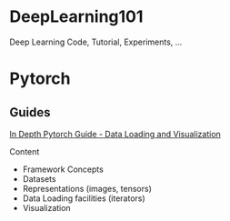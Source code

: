 
# DeepLearning101

Deep Learning Code, Tutorial, Experiments, ... 





# Pytorch 

## Guides 

[In Depth Pytorch Guide - Data Loading and Visualization](https://drive.google.com/open?id=1T065t7j_OPnJorwBraXLcvdWpH1gfRmopkENaRB2J1k)

Content 

- Framework Concepts 
- Datasets 
- Representations (images, tensors) 
- Data Loading facilities (iterators) 
- Visualization 




